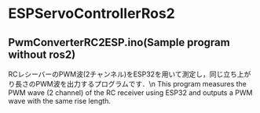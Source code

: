 # ESPServoControllerRos2
## PwmConverterRC2ESP.ino(Sample program without ros2)
RCレシーバーのPWM波(2チャンネル)をESP32を用いて測定し，同じ立ち上がり長さのPWM波を出力するプログラムです．\n
This program measures the PWM wave (2 channel) of the RC receiver using ESP32 and outputs a PWM wave with the same rise length.
